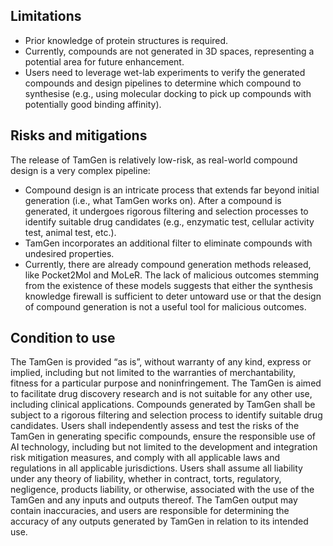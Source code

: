 ## Limitations

- Prior knowledge of protein structures is required.
- Currently, compounds are not generated in 3D spaces, representing a potential area for future enhancement.
- Users need to leverage wet-lab experiments to verify the generated compounds and design pipelines to determine which compound to synthesise (e.g., using molecular docking to pick up compounds with potentially good binding affinity).

## Risks and mitigations

The release of TamGen is relatively low-risk, as real-world compound design is a very complex pipeline:

- Compound design is an intricate process that extends far beyond initial generation (i.e., what TamGen works on). After a compound is generated, it undergoes rigorous filtering and selection processes to identify suitable drug candidates (e.g., enzymatic test, cellular activity test, animal test, etc.).
- TamGen incorporates an additional filter to eliminate compounds with undesired properties.
- Currently, there are already compound generation methods released, like Pocket2Mol and MoLeR. The lack of malicious outcomes stemming from the existence of these models suggests that either the synthesis knowledge firewall is sufficient to deter untoward use or that the design of compound generation is not a useful tool for malicious outcomes.

## Condition to use

The TamGen is provided “as is”, without warranty of any kind, express or implied, including but not limited to the warranties of merchantability, fitness for a particular purpose and noninfringement. The TamGen is aimed to facilitate drug discovery research and is not suitable for any other use, including clinical applications. Compounds generated by TamGen shall be subject to a rigorous filtering and selection process to identify suitable drug candidates. Users shall independently assess and test the risks of the TamGen in generating specific compounds, ensure the responsible use of AI technology, including but not limited to the development and integration risk mitigation measures, and comply with all applicable laws and regulations in all applicable jurisdictions. Users shall assume all liability under any theory of liability, whether in contract, torts, regulatory, negligence, products liability, or otherwise, associated with the use of the TamGen and any inputs and outputs thereof. The TamGen output may contain inaccuracies, and users are responsible for determining the accuracy of any outputs generated by TamGen in relation to its intended use.
